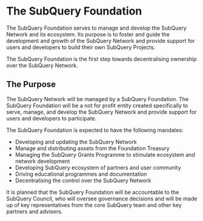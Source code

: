 # The SubQuery Foundation

The SubQuery Foundation serves to manage and develop the SubQuery Network and its ecosystem. Its purpose is to foster and guide the development and growth of the SubQuery Network and provide support for users and developers to build their own SubQuery Projects.

The SubQuery Foundation is the first step towards decentralising ownership over the SubQuery Network.

## The Purpose

The SubQuery Network will be managed by a SubQuery Foundation. The SubQuery Foundation will be a not for profit entity created specifically to serve, manage, and develop the SubQuery Network and provide support for users and developers to participate.

The SubQuery Foundation is expected to have the following mandates:
- Developing and updating the SubQuery Network
- Manage and distributing assets from the Foundation Treasury
- Managing the SubQuery Grants Programme to stimulate ecosystem and network development
- Developing SubQuery ecosystem of partners and user community
- Driving educational programmes and documentation
- Decentralising the control over the SubQuery Network

It is planned that the SubQuery Foundation will be accountable to the SubQuery Council, who will oversee governance decisions and will be made up of key representatives from the core SubQuery team and other key partners and advisers.
